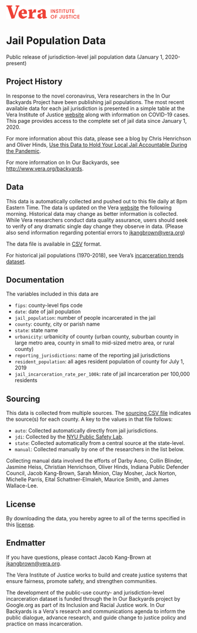 ![Vera Institute of Justice Logo](https://github.com/vera-institute/jail-population-data/blob/master/vera-logo.png?raw=true)

# Jail Population Data
Public release of jurisdiction-level jail population data (January 1, 2020-present)

## Project History
In response to the novel coronavirus, Vera researchers in the In Our Backyards Project have been publishing jail populations. The most recent available data for each jail jurisdiction is presented in a simple table at the Vera Institute of Justice [website](https://www.vera.org/projects/covid-19-criminal-justice-responses/covid-19-data) along with information on COVID-19 cases. This page provides access to the complete set of jail data since January 1, 2020.

For more information about this data, please see a blog by Chris Henrichson and Oliver Hinds,
[Use this Data to Hold Your Local Jail Accountable During the Pandemic](https://www.vera.org/blog/covid-19-1/use-this-data-to-hold-your-local-jail-accountable-during-the-pandemic).

For more information on In Our Backyards, see http://www.vera.org/backyards.

## Data

This data is automatically collected and pushed out to this file daily at 8pm Eastern Time. The data is updated on the Vera [website](https://www.vera.org/projects/covid-19-criminal-justice-responses/covid-19-data) the following morning.   Historical data may change as better information is collected. While Vera researchers conduct data quality assurance, users should seek to verify of any dramatic single day change they observe in data.  (Please also send information regarding potential errors to jkangbrown@vera.org)

The data file is available in [CSV](https://github.com/vera-institute/jail-population-data/blob/master/jail_population.csv) format.

For historical jail populations (1970-2018), see Vera’s [incarceration trends dataset](https://github.com/vera-institute/incarceration_trends).

## Documentation

The variables included in this data are
* `fips`: county-level fips code
* `date`: date of jail population
* `jail_population`: number of people incarcerated in the jail
* `county`: county, city or parish name
* `state`: state name
* `urbanicity`: urbanicity of county (urban county, suburban county in large metro area, county in small to mid-sized metro area, or rural county)
* `reporting_jurisdictions`: name of the reporting jail jurisdictions
* `resident_population`: all ages resident population of county for July 1, 2019
* `jail_incarceration_rate_per_100k`: rate of jail incarceration per 100,000 residents

## Sourcing

This data is collected from multiple sources. The
[sourcing CSV file](https://github.com/vera-institute/jail-population-data/blob/master/jail_data_sources.csv)
indicates the source(s) for each county. A key to the values in that
file follows:
* `auto`: Collected automatically directly from jail jurisdictions.
* `jdi`: Collected by the [NYU Public Safety Lab](https://publicsafetylab.org/).
* `state`: Collected automatically from a central source at the state-level.
* `manual`: Collected manually by one of the researchers in the list below.

Collecting manual data involved the efforts of
Darby Aono,
Collin Blinder,
Jasmine Heiss,
Christian Henrichson,
Oliver Hinds,
Indiana Public Defender Council,
Jacob Kang-Brown,
Sarah Minion,
Clay Mosher,
Jack Norton,
Michelle Parris,
Eital Schattner-Elmaleh,
Maurice Smith, and
James Wallace-Lee.

## License

By downloading the data, you hereby agree to all of the terms specified in this [license](https://github.com/vera-institute/jail-population-data/blob/master/License.md).


## Endmatter

If you have questions, please contact Jacob Kang-Brown at <jkangbrown@vera.org>.

The Vera Institute of Justice works to build and create justice systems that ensure fairness, promote safety, and strengthen communities.

The development of the public-use county- and jurisdiction-level incarceration dataset is funded through the In Our Backyards project by Google.org as part of its Inclusion and Racial Justice work. In Our Backyards is a Vera's research and communications agenda to inform the public dialogue, advance research, and guide change to justice policy and practice on mass incarceration.
